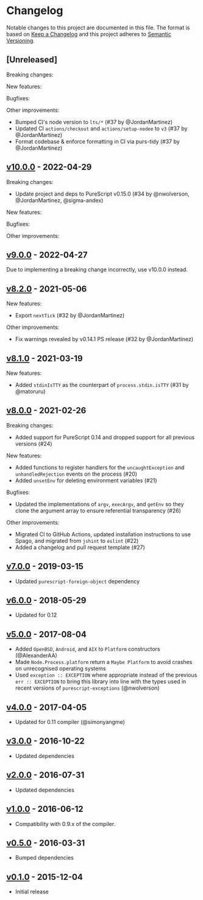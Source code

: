 # Changelog

Notable changes to this project are documented in this file. The format is based on [Keep a Changelog](https://keepachangelog.com/en/1.0.0/) and this project adheres to [Semantic Versioning](https://semver.org/spec/v2.0.0.html).

## [Unreleased]

Breaking changes:

New features:

Bugfixes:

Other improvements:
- Bumped CI's node version to `lts/*` (#37 by @JordanMartinez)
- Updated CI `actions/checkout` and `actions/setup-nodee` to `v3` (#37 by @JordanMartinez)
- Format codebase & enforce formatting in CI via purs-tidy (#37 by @JordanMartinez)

## [v10.0.0](https://github.com/purescript-node/purescript-node-process/releases/tag/v10.0.0) - 2022-04-29

Breaking changes:
- Update project and deps to PureScript v0.15.0 (#34 by @nwolverson, @JordanMartinez, @sigma-andex)

New features:

Bugfixes:

Other improvements:

## [v9.0.0](https://github.com/purescript-node/purescript-node-process/releases/tag/v9.0.0) - 2022-04-27

Due to implementing a breaking change incorrectly, use v10.0.0 instead.

## [v8.2.0](https://github.com/purescript-node/purescript-node-process/releases/tag/v8.2.0) - 2021-05-06

New features:
- Export `nextTick` (#32 by @JordanMartinez)

Other improvements:
- Fix warnings revealed by v0.14.1 PS release (#32 by @JordanMartinez)

## [v8.1.0](https://github.com/purescript-node/purescript-node-process/releases/tag/v8.1.0) - 2021-03-19

New features:
- Added `stdinIsTTY` as the counterpart of `process.stdin.isTTY` (#31 by @matoruru)

## [v8.0.0](https://github.com/purescript-node/purescript-node-process/releases/tag/v8.0.0) - 2021-02-26

Breaking changes:
- Added support for PureScript 0.14 and dropped support for all previous versions (#24)

New features:
- Added functions to register handlers for the `uncaughtException` and `unhandledRejection` events on the process (#20)
- Added `unsetEnv` for deleting environment variables (#21)

Bugfixes:
- Updated the implementations of `argv`, `execArgv`, and `getEnv` so they clone the argument array to ensure referential transparency (#26)

Other improvements:
- Migrated CI to GitHub Actions, updated installation instructions to use Spago, and migrated from `jshint` to `eslint` (#22)
- Added a changelog and pull request template (#27)

## [v7.0.0](https://github.com/purescript-node/purescript-node-process/releases/tag/v7.0.0) - 2019-03-15

- Updated `purescript-foreign-object` dependency

## [v6.0.0](https://github.com/purescript-node/purescript-node-process/releases/tag/v6.0.0) - 2018-05-29

- Updated for 0.12

## [v5.0.0](https://github.com/purescript-node/purescript-node-process/releases/tag/v5.0.0) - 2017-08-04

- Added `OpenBSD`, `Android`, and `AIX` to `Platform` constructors (@AlexanderAA)
- Made `Node.Process.platform` return a `Maybe Platform` to avoid crashes on unrecognised operating systems
- Used `exception :: EXCEPTION` where appropriate instead of the previous `err :: EXCEPTION` to bring this library into line with the types used in recent versions of `purescript-exceptions` (@nwolverson)

## [v4.0.0](https://github.com/purescript-node/purescript-node-process/releases/tag/v4.0.0) - 2017-04-05

- Updated for 0.11 compiler (@simonyangme)

## [v3.0.0](https://github.com/purescript-node/purescript-node-process/releases/tag/v3.0.0) - 2016-10-22

- Updated dependencies

## [v2.0.0](https://github.com/purescript-node/purescript-node-process/releases/tag/v2.0.0) - 2016-07-31

- Updated dependencies

## [v1.0.0](https://github.com/purescript-node/purescript-node-process/releases/tag/v1.0.0) - 2016-06-12

- Compatibility with 0.9.x of the compiler.

## [v0.5.0](https://github.com/purescript-node/purescript-node-process/releases/tag/v0.5.0) - 2016-03-31

- Bumped dependencies

## [v0.1.0](https://github.com/purescript-node/purescript-node-process/releases/tag/v0.1.0) - 2015-12-04

- Initial release
